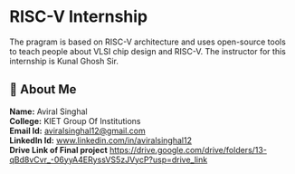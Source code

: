 
# RISC-V Internship

The pragram is based on RISC-V architecture and uses open-source tools to teach people about VLSI chip design and RISC-V. The instructor for this internship is Kunal Ghosh Sir.





## 🚀 About Me
**Name:** Aviral Singhal \
**College:** KIET Group Of Institutions \
**Email Id:** aviralsinghal12@gmail.com \
**LinkedIn Id:** www.linkedin.com/in/aviralsinghal12 \
**Drive Link of Final project** https://drive.google.com/drive/folders/13-qBd8vCvr_-06yyA4ERyssVS5zJVycP?usp=drive_link

